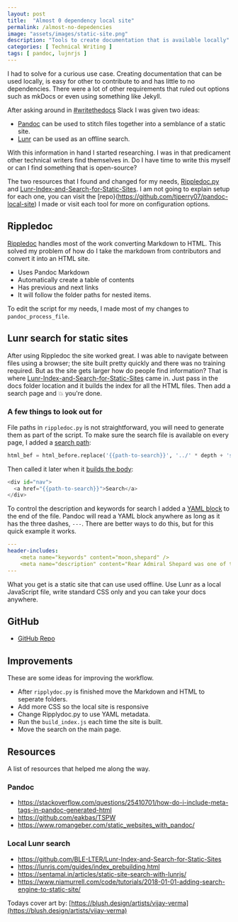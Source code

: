 ```yaml
---
layout: post
title:  "Almost 0 dependency local site"
permalink: /almost-no-depedencies
image: "assets/images/static-site.png"
description: "Tools to create documentation that is available locally"
categories: [ Technical Writing ]
tags: [ pandoc, lujnrjs ]
---
```


I had to solve for a curious use case. Creating documentation that can be used locally, is easy for other to contribute to and has little to no dependencies. There were a lot of other requirements that ruled out options such as mkDocs or even using something like Jekyll.

After asking around in [#writethedocs](https://www.writethedocs.org/slack/) Slack I was given two ideas:

* [Pandoc](https://pandoc.org/) can be used to stitch files together into a semblance of a static site.
* [Lunr](https://lunrjs.com/guides/getting_started.html) can be used as an offline search.

With this information in hand I started researching. I was in that predicament other technical writers find themselves in. Do I have time to write this myself or can I find something that is open-source?

The two resources that I found and changed for my needs, [Rippledoc.py](http://www.unexpected-vortices.com/sw/rippledoc/index.html) and [Lunr-Index-and-Search-for-Static-Sites](https://github.com/BLE-LTER/Lunr-Index-and-Search-for-Static-Sites). I am not going to explain setup for each one, you can visit the [repo}(https://github.com/tjperry07/pandoc-local-site) I made or visit each tool for more on configuration options. 

## Rippledoc

[Rippledoc](https://gitlab.com/uvtc/rippledoc) handles most of the work converting Markdown to HTML. This solved my problem of how do I take the markdown from contributors and convert it into an HTML site.

* Uses Pandoc Markdown
* Automatically create a table of contents
* Has previous and next links
* It will follow the folder paths for nested items.

To edit the script for my needs, I made most of my changes to `pandoc_process_file`. 

## Lunr search for static sites

After using Rippledoc the site worked great. I was able to navigate between files using a browser; the site built pretty quickly and there was no training required. But as the site gets larger how do people find information? That is where [Lunr-Index-and-Search-for-Static-Sites](https://github.com/BLE-LTER/Lunr-Index-and-Search-for-Static-Sites) came in. Just pass in the docs folder location and it builds the index for all the HTML files. Then add a search page and :boom: you're done.

### A few things to look out for

File paths in `rippledoc.py` is not straightforward, you will need to generate them as part of the script. To make sure the search file is available on every page, I added a [search path](https://github.com/tjperry07/pandoc-local-site/blob/master/docs/rippledoc.py#L362): 

```python
html_bef = html_before.replace('{{path-to-search}}', '../' * depth + 'search.html')
```

Then called it later when it [builds the body](https://github.com/tjperry07/pandoc-local-site/blob/master/docs/rippledoc.py#L475):

```python
<div id="nav">
  <a href="{{path-to-search}}">Search</a>
</div>
```

To control the description and keywords for search I added a [YAML block](https://raw.githubusercontent.com/tjperry07/pandoc-local-site/master/docs/alan_bean.md) to the end of the file. Pandoc will read a YAML block anywhere as long as it has the three dashes, `---`. There are better ways to do this, but for this quick example it works.

```yaml
---
header-includes:
    <meta name="keywords" content="moon,shepard" />
    <meta name="description" content="Rear Admiral Shepard was one of the Mercury astronauts named by NASA in April 1959, and he holds the distinction of being the first American to journey into space." />
---
```

What you get is a static site that can use used offline. Use Lunr as a local JavaScript file, write standard CSS only and you can take your docs anywhere.


## GitHub

* [GitHub Repo](https://github.com/tjperry07/pandoc-local-site)

## Improvements

These are some ideas for improving the workflow.

* After `ripplydoc.py` is finished move the Markdown and HTML to seperate folders.
* Add more CSS so the local site is responsive
* Change Ripplydoc.py to use YAML metadata.
* Run the `build_index.js` each time the site is built.
* Move the search on the main page.

## Resources

A list of resources that helped me along the way.

### Pandoc

* https://stackoverflow.com/questions/25410701/how-do-i-include-meta-tags-in-pandoc-generated-html
* https://github.com/eakbas/TSPW
* https://www.romangeber.com/static_websites_with_pandoc/

### Local Lunr search

* https://github.com/BLE-LTER/Lunr-Index-and-Search-for-Static-Sites
* https://lunrjs.com/guides/index_prebuilding.html
* https://sentamal.in/articles/static-site-search-with-lunrjs/
* https://www.niamurrell.com/code/tutorials/2018-01-01-adding-search-engine-to-static-site/

Todays cover art by: [https://blush.design/artists/vijay-verma](https://blush.design/artists/vijay-verma)